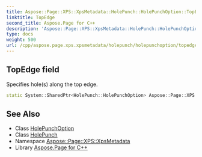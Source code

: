 ```yaml
---
title: Aspose::Page::XPS::XpsMetadata::HolePunch::HolePunchOption::TopEdge field
linktitle: TopEdge
second_title: Aspose.Page for C++
description: 'Aspose::Page::XPS::XpsMetadata::HolePunch::HolePunchOption::TopEdge field. Specifies hole(s) along the top edge in C++.'
type: docs
weight: 500
url: /cpp/aspose.page.xps.xpsmetadata/holepunch/holepunchoption/topedge/
---
```

## TopEdge field


Specifies hole(s) along the top edge.

```cpp
static System::SharedPtr<HolePunch::HolePunchOption> Aspose::Page::XPS::XpsMetadata::HolePunch::HolePunchOption::TopEdge
```

## See Also

* Class [HolePunchOption](../)
* Class [HolePunch](../../)
* Namespace [Aspose::Page::XPS::XpsMetadata](../../../)
* Library [Aspose.Page for C++](../../../../)
